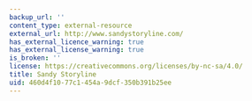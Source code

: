```yaml
---
backup_url: ''
content_type: external-resource
external_url: http://www.sandystoryline.com/
has_external_licence_warning: true
has_external_license_warning: true
is_broken: ''
license: https://creativecommons.org/licenses/by-nc-sa/4.0/
title: Sandy Storyline
uid: 460d4f10-77c1-454a-9dcf-350b391b25ee
---
```

